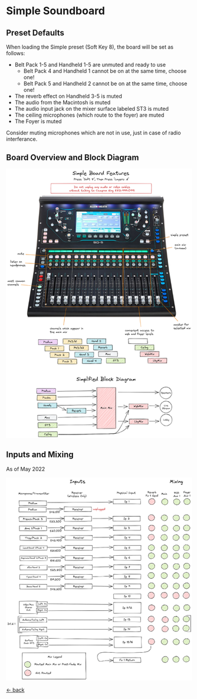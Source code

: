 # Simple Soundboard

## Preset Defaults

When loading the Simple preset (Soft Key 8), the board will be set as follows:

- Belt Pack 1-5 and Handheld 1-5 are unmuted and ready to use
  - Belt Pack 4 and Handheld 1 cannot be on at the same time, choose one!
  - Belt Pack 5 and Handheld 2 cannot be on at the same time, choose one!
- The reverb effect on Handheld 3-5 is muted
- The audio from the Macintosh is muted
- The audio input jack on the mixer surface labeled ST3 is muted
- The ceiling microphones (which route to the foyer) are muted
- The Foyer is muted

Consider muting microphones which are not in use, just in case of radio interferance.

## Board Overview and Block Diagram

![Simple Board Overview](img/simple-board-overview.excalidraw.png)

## Inputs and Mixing

As of May 2022

![Inputs and Mixing](img/inputs-and-mixing.excalidraw.png)

[<- back](README.md)
